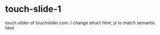 touch-slide-1
=============

touch slider of touchslider.com. I change struct html, js to match semantic html